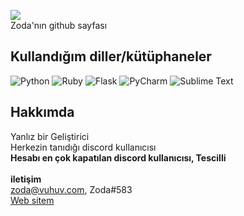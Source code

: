 ![](https://komarev.com/ghpvc/?username=kerem3338)<br>
Zoda'nın github sayfası<br>

## Kullandığım diller/kütüphaneler<br>
![Python](https://img.shields.io/badge/python-3670A0?style=for-the-badge&logo=python&logoColor=ffdd54) ![Ruby](https://img.shields.io/badge/ruby-%23CC342D.svg?style=for-the-badge&logo=ruby&logoColor=white) ![Flask](https://img.shields.io/badge/flask-%23000.svg?style=for-the-badge&logo=flask&logoColor=white) ![PyCharm](https://img.shields.io/badge/pycharm-143?style=for-the-badge&logo=pycharm&logoColor=black&color=black&labelColor=green) ![Sublime Text](https://img.shields.io/badge/sublime_text-%23575757.svg?style=for-the-badge&logo=sublime-text&logoColor=important)<br>

## Hakkımda
Yanlız bir Geliştirici
<br>
Herkezin tanıdığı discord kullanıcısı
<br>
**Hesabı en çok kapatılan discord kullanıcısı, Tescilli**
<br><br>
**iletişim**<br>
zoda@vuhuv.com, Zoda#583<br>
[Web sitem](https://kerem3338.github.io)


